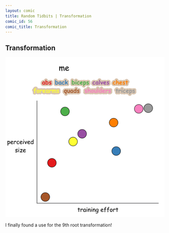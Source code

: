 ```yaml
---
layout: comic
title: Random Tidbits | Transformation
comic_id: 56
comic_title: Transformation
---
```


## Transformation

<img id="img56" src="/assets/images/56.gif">

I finally found a use for the 9th root transformation!

